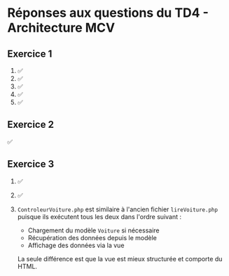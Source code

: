 # Réponses aux questions du TD4 - Architecture MCV

## Exercice 1
1. ✅
2. ✅
3. ✅
4. ✅
5. ✅

## Exercice 2
✅

## Exercice 3
1. ✅
2. ✅
3. `ControleurVoiture.php` est similaire à l'ancien fichier `lireVoiture.php` puisque ils exécutent tous les deux dans l'ordre suivant :
   - Chargement du modèle `Voiture` si nécessaire
   - Récupération des données depuis le modèle
   - Affichage des données via la vue

    La seule différence est que la vue est mieux structurée et comporte du HTML.
